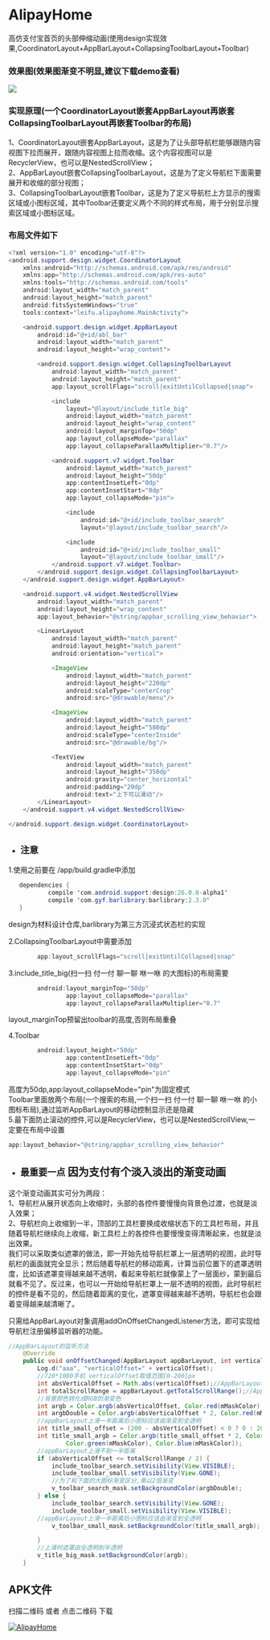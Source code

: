 # AlipayHome
高仿支付宝首页的头部伸缩动画(使用design实现效果,CoordinatorLayout+AppBarLayout+CollapsingToolbarLayout+Toolbar)

### 效果图(效果图渐变不明显,建议下载demo查看)
![](https://github.com/leifu1107/AlipayHome/raw/master/screenshots/1.gif) 
### 实现原理(一个CoordinatorLayout嵌套AppBarLayout再嵌套CollapsingToolbarLayout再嵌套Toolbar的布局)
1、CoordinatorLayout嵌套AppBarLayout，这是为了让头部导航栏能够跟随内容视图下拉而展开，跟随内容视图上拉而收缩。这个内容视图可以是RecyclerView，也可以是NestedScrollView；<br>
2、AppBarLayout嵌套CollapsingToolbarLayout，这是为了定义导航栏下面需要展开和收缩的部分视图；<br>
3、CollapsingToolbarLayout嵌套Toolbar，这是为了定义导航栏上方显示的搜索区域或小图标区域，其中Toolbar还要定义两个不同的样式布局，用于分别显示搜索区域或小图标区域。<br>

### 布局文件如下

```java
<?xml version="1.0" encoding="utf-8"?>
<android.support.design.widget.CoordinatorLayout
    xmlns:android="http://schemas.android.com/apk/res/android"
    xmlns:app="http://schemas.android.com/apk/res-auto"
    xmlns:tools="http://schemas.android.com/tools"
    android:layout_width="match_parent"
    android:layout_height="match_parent"
    android:fitsSystemWindows="true"
    tools:context="leifu.alipayhome.MainActivity">

    <android.support.design.widget.AppBarLayout
        android:id="@+id/abl_bar"
        android:layout_width="match_parent"
        android:layout_height="wrap_content">

        <android.support.design.widget.CollapsingToolbarLayout
            android:layout_width="match_parent"
            android:layout_height="match_parent"
            app:layout_scrollFlags="scroll|exitUntilCollapsed|snap">

            <include
                layout="@layout/include_title_big"
                android:layout_width="match_parent"
                android:layout_height="wrap_content"
                android:layout_marginTop="50dp"
                app:layout_collapseMode="parallax"
                app:layout_collapseParallaxMultiplier="0.7"/>

            <android.support.v7.widget.Toolbar
                android:layout_width="match_parent"
                android:layout_height="50dp"
                app:contentInsetLeft="0dp"
                app:contentInsetStart="0dp"
                app:layout_collapseMode="pin">

                <include
                    android:id="@+id/include_toolbar_search"
                    layout="@layout/include_toolbar_search"/>

                <include
                    android:id="@+id/include_toolbar_small"
                    layout="@layout/include_toolbar_small"/>
            </android.support.v7.widget.Toolbar>
        </android.support.design.widget.CollapsingToolbarLayout>
    </android.support.design.widget.AppBarLayout>

    <android.support.v4.widget.NestedScrollView
        android:layout_width="match_parent"
        android:layout_height="wrap_content"
        app:layout_behavior="@string/appbar_scrolling_view_behavior">

        <LinearLayout
            android:layout_width="match_parent"
            android:layout_height="match_parent"
            android:orientation="vertical">

            <ImageView
                android:layout_width="match_parent"
                android:layout_height="220dp"
                android:scaleType="centerCrop"
                android:src="@drawable/menu"/>

            <ImageView
                android:layout_width="match_parent"
                android:layout_height="580dp"
                android:scaleType="centerInside"
                android:src="@drawable/bg"/>

            <TextView
                android:layout_width="match_parent"
                android:layout_height="350dp"
                android:gravity="center_horizontal"
                android:padding="20dp"
                android:text="上下可以滑动"/>
        </LinearLayout>
    </android.support.v4.widget.NestedScrollView>

</android.support.design.widget.CoordinatorLayout>
```
* ## `注意`
1.使用之前要在 /app/build.gradle中添加
 ```java
  	dependencies {
	        compile 'com.android.support:design:26.0.0-alpha1'
            compile 'com.gyf.barlibrary:barlibrary:2.3.0'
	}
```
design为材料设计仓库,barlibrary为第三方沉浸式状态栏的实现<br>

2.CollapsingToolbarLayout中需要添加
```java
		app:layout_scrollFlags="scroll|exitUntilCollapsed|snap"
```

3.include_title_big(扫一扫 付一付 聊一聊 咻一咻 的大图标)的布局需要 
```java
		android:layout_marginTop="50dp"
                app:layout_collapseMode="parallax"
                app:layout_collapseParallaxMultiplier="0.7" 
```
layout_marginTop预留出toolbar的高度,否则布局重叠<br>

4.Toolbar
```java
		android:layout_height="50dp"
                app:contentInsetLeft="0dp"
                app:contentInsetStart="0dp"
                app:layout_collapseMode="pin"
```
高度为50dp,app:layout_collapseMode="pin"为固定模式<br>
Toolbar里面放两个布局(一个搜索的布局,一个扫一扫 付一付 聊一聊 咻一咻 的小图标布局),通过监听AppBarLayout的移动控制显示还是隐藏<br>
5.最下面防止滚动的控件,可以是RecyclerView，也可以是NestedScrollView,一定要在布局中设置
```java
app:layout_behavior="@string/appbar_scrolling_view_behavior"
```
* ## `最重要一点` 因为支付有个淡入淡出的渐变动画<br>	
这个渐变动画其实可分为两段：<br>
1、导航栏从展开状态向上收缩时，头部的各控件要慢慢向背景色过渡，也就是淡入效果；<br>
2、导航栏向上收缩到一半，顶部的工具栏要换成收缩状态下的工具栏布局，并且随着导航栏继续向上收缩，新工具栏上的各控件也要慢慢变得清晰起来，也就是淡出效果。<br>
我们可以采取类似遮罩的做法，即一开始先给导航栏罩上一层透明的视图，此时导航栏的画面就完全显示；然后随着导航栏的移动距离，计算当前位置下的遮罩透明度，比如该遮罩变得越来越不透明，看起来导航栏就像蒙上了一层面纱，蒙到最后就看不见了。反过来，也可以一开始给导航栏罩上一层不透明的视图，此时导航栏的控件是看不见的，然后随着距离的变化，遮罩变得越来越不透明，导航栏也会跟着变得越来越清晰了。<br>

只需给AppBarLayout对象调用addOnOffsetChangedListener方法，即可实现给导航栏注册偏移监听器的功能。<br>
```java
//AppBarLayout的监听方法
    @Override
    public void onOffsetChanged(AppBarLayout appBarLayout, int verticalOffset) {
        Log.d("aaa", "verticalOffset=" + verticalOffset);
        //720*1080手机 verticalOffset取值范围[0-200]px
        int absVerticalOffset = Math.abs(verticalOffset);//AppBarLayout竖直方向偏移距离px
        int totalScrollRange = appBarLayout.getTotalScrollRange();//AppBarLayout总的距离px
        //背景颜色转化成RGB的渐变色
        int argb = Color.argb(absVerticalOffset, Color.red(mMaskColor), Color.green(mMaskColor), Color.blue(mMaskColor));
        int argbDouble = Color.argb(absVerticalOffset * 2, Color.red(mMaskColor), Color.green(mMaskColor), Color.blue(mMaskColor));
        //appBarLayout上滑一半距离后小图标应该由渐变到全透明
        int title_small_offset = (200 - absVerticalOffset) < 0 ? 0 : 200 - absVerticalOffset;
        int title_small_argb = Color.argb(title_small_offset * 2, Color.red(mMaskColor),
                Color.green(mMaskColor), Color.blue(mMaskColor));
        //appBarLayout上滑不到一半距离
        if (absVerticalOffset <= totalScrollRange / 2) {
            include_toolbar_search.setVisibility(View.VISIBLE);
            include_toolbar_small.setVisibility(View.GONE);
            //为了和下面的大图标渐变区分,乘以2倍渐变
            v_toolbar_search_mask.setBackgroundColor(argbDouble);
        } else {
            include_toolbar_search.setVisibility(View.GONE);
            include_toolbar_small.setVisibility(View.VISIBLE);
        //appBarLayout上滑一半距离后小图标应该由渐变到全透明
            v_toolbar_small_mask.setBackgroundColor(title_small_argb);

        }
        //上滑时遮罩由全透明到半透明
        v_title_big_mask.setBackgroundColor(argb);
    }
```
## APK文件

扫描二维码 或者 点击二维码 下载

[![AlipayHome](https://github.com/leifu1107/AlipayHome/raw/master/screenshots/1.gif)](https://github.com/leifu1107/AlipayHome/raw/master/screenshots/app-debug.apk)
